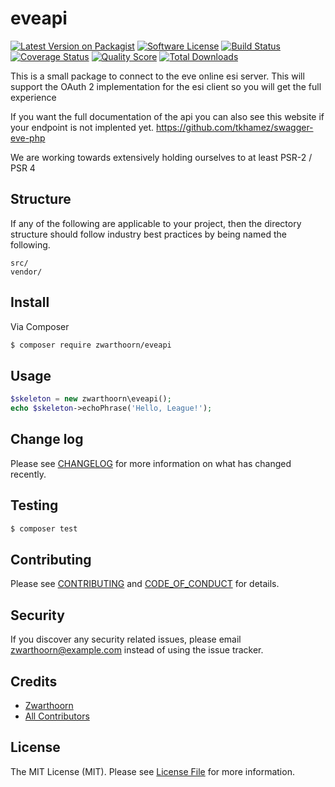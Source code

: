 # eveapi

[![Latest Version on Packagist][ico-version]][link-packagist]
[![Software License][ico-license]](LICENSE.md)
[![Build Status][ico-travis]][link-travis]
[![Coverage Status][ico-scrutinizer]][link-scrutinizer]
[![Quality Score][ico-code-quality]][link-code-quality]
[![Total Downloads][ico-downloads]][link-downloads]


This is a small package to connect to the eve online esi server.
This will support the OAuth 2 implementation for the esi client so you will get the full experience

If you want the full documentation of the api you can also see this website if your endpoint is not implented yet.
https://github.com/tkhamez/swagger-eve-php

We are working towards extensively holding ourselves to at least PSR-2 / PSR 4

## Structure

If any of the following are applicable to your project, then the directory structure should follow industry best practices by being named the following.

```
src/
vendor/
```


## Install

Via Composer

``` bash
$ composer require zwarthoorn/eveapi
```

## Usage

``` php
$skeleton = new zwarthoorn\eveapi();
echo $skeleton->echoPhrase('Hello, League!');
```

## Change log

Please see [CHANGELOG](CHANGELOG.md) for more information on what has changed recently.

## Testing

``` bash
$ composer test
```

## Contributing

Please see [CONTRIBUTING](CONTRIBUTING.md) and [CODE_OF_CONDUCT](CODE_OF_CONDUCT.md) for details.

## Security

If you discover any security related issues, please email zwarthoorn@example.com instead of using the issue tracker.

## Credits

- [Zwarthoorn][link-author]
- [All Contributors][link-contributors]

## License

The MIT License (MIT). Please see [License File](LICENSE.md) for more information.

[ico-version]: https://img.shields.io/packagist/v/zwarthoorn/eveapi.svg?style=flat-square
[ico-license]: https://img.shields.io/badge/license-MIT-brightgreen.svg?style=flat-square
[ico-travis]: https://img.shields.io/travis/zwarthoorn/eveapi/master.svg?style=flat-square
[ico-scrutinizer]: https://img.shields.io/scrutinizer/coverage/g/zwarthoorn/eveapi.svg?style=flat-square
[ico-code-quality]: https://img.shields.io/scrutinizer/g/zwarthoorn/eveapi.svg?style=flat-square
[ico-downloads]: https://img.shields.io/packagist/dt/zwarthoorn/eveapi.svg?style=flat-square

[link-packagist]: https://packagist.org/packages/zwarthoorn/eveapi
[link-travis]: https://travis-ci.org/zwarthoorn/eveapi
[link-scrutinizer]: https://scrutinizer-ci.com/g/zwarthoorn/eveapi/code-structure
[link-code-quality]: https://scrutinizer-ci.com/g/zwarthoorn/eveapi
[link-downloads]: https://packagist.org/packages/zwarthoorn/eveapi
[link-author]: https://github.com/zwarthoorn
[link-contributors]: ../../contributors
